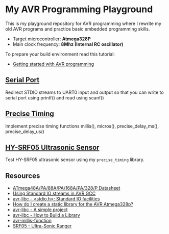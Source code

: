# My AVR Programming Playground 

This is my playground repository for AVR programming where I rewrite my old AVR programs and practice basic embedded programming skills.

- Target microcontroller: **Atmega328P**
- Main clock frequency: **8Mhz (Internal RC oscillator)**

To prepare your build environment read this tutorial:

- [Getting started with AVR programming](https://github.com/m3y54m/start-avr)

## [Serial Port](01-serial-port)

Redirect STDIO streams to UART0 input and output so that you can write to serial port using printf() and read using scanf()

## [Precise Timing](02-precise-timing)

Implement precise timing functions millis(), micros(), precise_delay_ms(), precise_delay_us()

## [HY-SRF05 Ultrasonic Sensor](03-hy-srf05-sensor)

Test HY-SRF05 ultrasonic sensor using my `precise_timing` library.

## Resources

- [ATmega48A/PA/88A/PA/168A/PA/328/P Datasheet](https://ww1.microchip.com/downloads/en/DeviceDoc/ATmega48A-PA-88A-PA-168A-PA-328-P-DS-DS40002061B.pdf)
- [Using Standard IO streams in AVR GCC](https://embedds.com/using-standard-io-streams-in-avr-gcc/)
- [avr-libc - <stdio.h>: Standard IO facilities](https://www.nongnu.org/avr-libc/user-manual/group__avr__stdio.html)
- [How do I create a static library for the AVR Atmega328p?](https://electronics.stackexchange.com/questions/27325/how-do-i-create-a-static-library-for-the-avr-atmega328p)
- [avr-libc - A simple project](https://www.nongnu.org/avr-libc/user-manual/group__demo__project.html)
- [avr-libc - How to Build a Library ](https://www.nongnu.org/avr-libc/user-manual/library.html)
- [avr-millis-function](https://github.com/monoclecat/avr-millis-function)
- [SRF05 - Ultra-Sonic Ranger](http://www.robot-electronics.co.uk/htm/srf05tech.htm)